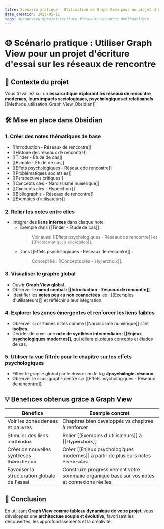 ```yaml
---
titre: Scénario pratique - Utilisation de Graph View pour un projet d'essai sur les réseaux de rencontre
date_creation: 2025-05-11
tags: #graphview #projet-écriture #réseaux-rencontre #méthodologie
---
```


# 🌐 Scénario pratique : Utiliser Graph View pour un projet d'écriture d'essai sur les réseaux de rencontre

## 🎯 Contexte du projet
Vous travaillez sur un **essai critique explorant les réseaux de rencontre modernes, leurs impacts sociologiques, psychologiques et relationnels**.
[[Methode_utilisation_Graph_View_Obsidian]]
## 🛠 Mise en place dans Obsidian
### 1. Créer des notes thématiques de base
- [[Introduction - Réseaux de rencontre]]
- [[Histoire des réseaux de rencontre]]
- [[Tinder - Étude de cas]]
- [[Bumble - Étude de cas]]
- [[Effets psychologiques - Réseaux de rencontre]]
- [[Problématiques sociétales]]
- [[Perspectives critiques]]
- [[Concepts clés - Narcissisme numérique]]
- [[Concepts clés - Hyperchoix]]
- [[Bibliographie - Réseaux de rencontre]]
- [[Exemples d'utilisateurs]]

### 2. Relier les notes entre elles
- Intégrer des **liens internes** dans chaque note :
  - Exemple dans [[Tinder - Étude de cas]] :  
    > Voir aussi [[Effets psychologiques - Réseaux de rencontre]] et [[Problématiques sociétales]].
  - Dans [[Effets psychologiques - Réseaux de rencontre]] :  
    > Concept lié : [[Concepts clés - Hyperchoix]].

### 3. Visualiser le graphe global
- Ouvrir **Graph View global**.
- Observer le **nœud central : [[Introduction - Réseaux de rencontre]]**.
- Identifier les **notes peu ou non connectées** (ex : [[Exemples d'utilisateurs]]) et réfléchir à leur intégration.

### 4. Explorer les zones émergentes et renforcer les liens faibles
- Observer si certaines notes comme [[Narcissisme numérique]] sont **isolées**.
- Décider de créer une **note de synthèse intermédiaire : [[Enjeux psychologiques modernes]]**, qui reliera plusieurs concepts et études de cas.

### 5. Utiliser la vue filtrée pour le chapitre sur les effets psychologiques
- Filtrer le graphe global par le dossier ou le tag **#psychologie-réseaux**.
- Observer le sous-graphe centré sur [[Effets psychologiques - Réseaux de rencontre]].

## 💡 Bénéfices obtenus grâce à Graph View
| Bénéfice                                 | Exemple concret                               |
|-------------------------------------------|-----------------------------------------------|
| Voir les zones denses et pauvres          | Chapitres bien développés vs chapitres à renforcer |
| Stimuler des liens inattendus             | Relier [[Exemples d'utilisateurs]] à [[Hyperchoix]] |
| Créer de nouvelles synthèses thématiques  | Créer [[Enjeux psychologiques modernes]] à partir de plusieurs notes dispersées |
| Favoriser la structuration globale de l'essai | Construire progressivement votre sommaire organique basé sur vos notes et connexions réelles |

## 🚀 Conclusion
En utilisant **Graph View comme tableau dynamique de votre projet**, vous développez une **architecture souple et évolutive**, favorisant les découvertes, les approfondissements et la créativité.

